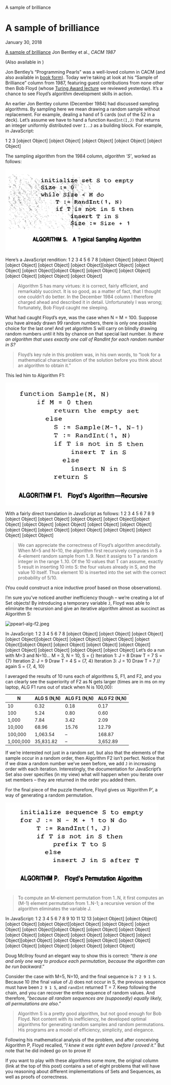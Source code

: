 A sample of brilliance

# A sample of brilliance

January 30, 2018

[A sample of brilliance](http://fermatslibrary.com/s/a-sample-of-brilliance) Jon Bentley et al., *CACM 1987*

(Also available in )

Jon Bentley’s “Programming Pearls” was a well-loved column in CACM (and also available in [book form](https://www.amazon.co.uk/Programming-Pearls-ACM-Press-Bentley/dp/0201657880/ref=dp_ob_title_bk)). Today we’re taking at look at his “Sample of Brilliance” column from 1987, featuring guest contributions from none other then Bob Floyd (whose [Turing Award lecture](https://blog.acolyer.org/2018/01/29/the-paradigms-of-programming) we reviewed yesterday). It’s a chance to see Floyd’s algorithm development skills in action.

An earlier Jon Bentley column (December 1984) had discussed sampling algorithms. By sampling here we mean drawing a random sample without replacement. For example, dealing a hand of 5 cards (out of the 52 in a deck). Let’s assume we have to hand a function `RandInt(I,J)` that returns an integer uniformly distributed over `I..J` as a building block. For example, in JavaScript:

1
2
3
[object Object]  [object Object]
[object Object]  [object Object]
[object Object]

The sampling algorithm from the 1984 column, *algorithm ‘S’*, worked as follows:

![ppearl-alg-s.jpeg](../_resources/eb4811fe9e71e15d3f29d17fe9d0d90a.jpg)

Here’s a JavaScript rendition:
1
2
3
4
5
6
7
8
[object Object]
[object Object]  [object Object]
[object Object]  [object Object][object Object]  [object Object]
[object Object][object Object]
[object Object]
[object Object]
[object Object]  [object Object]
[object Object]

>  Algorithm S has many virtues: it is correct, fairly efficient, and remarkably succinct. It is so good, as a matter of fact, that I thought one couldn’t do better. In the December 1984 column I therefore charged ahead and described it in detail. Unfortunately I was wrong; fortunately, Bob Floyd caught me sleeping.

What had caught Floyd’s eye, was the case when N = M = 100. Suppose you have already drawn 99 random numbers, there is only one possible choice for the last one! And yet algorithm S will carry on blindly drawing random numbers until it hits by chance on that special last number. *Is there an algorithm that uses exactly one call of RandInt for each random number in S?*

>  Floyd’s key rule in this problem was, in his own words, to “look for a mathematical characterization of the solution before you think about an algorithm to obtain it.”

This led him to Algorithm F1:

![ppearl-alg-f1.jpeg](../_resources/acdc3616c3dbd8d1f1af82061dbf7106.jpg)

With a fairly direct translation in JavaScript as follows:
1
2
3
4
5
6
7
8
9
[object Object]  [object Object]
[object Object]  [object Object][object Object]  [object Object]
[object Object]  [object Object]
[object Object]
[object Object]
[object Object]
[object Object]
[object Object]  [object Object]
[object Object]

>  We can appreciate the correctness of Floyd’s algorithm anecdotally. When M=5 and N=10, the algorithm first recursively computes in S a 4-element random sample from 1..9. Next it assigns to T a random integer in the range 1..10. Of the 10 values that T can assume, exactly 5 result in inserting 10 into S: the four values already in S, and the value 10 itself. Thus element 10 is inserted into the set with the correct probability of 5/10.

(You could construct a nice inductive proof based on those observations).

I’m sure you’ve noticed another inefficiency though – we’re creating a lot of Set objects! By introducing a temporary variable `J`, Floyd was able to eliminate the recursion and give an iterative algorithm almost as succinct as Algorithm S:

![ppearl-alg-f2.jpeg](:/39880b3ceaddf023b0c12d55995486b7)

In JavaScript:
1
2
3
4
5
6
7
8
[object Object]  [object Object]
[object Object]  [object Object][object Object]  [object Object]
[object Object]  [object Object][object Object]  [object Object]
[object Object]
[object Object]
[object Object]
[object Object]  [object Object]
[object Object]
Let’s do a run with M=3 and N=10…
M = 3, N = 10, S = {}
Iteration 1: J = 8
Draw T = 7
S = {7}
Iteration 2: J = 9
Draw T = 4
S = {7, 4}
Iteration 3: J = 10
Draw T = 7 // again
S = {7, 4, 10}

I averaged the results of 10 runs each of algorithms S, F1, and F2, and you can clearly see the superiority of F2 as N gets larger (times are in ms on my laptop, ALG F1 runs out of stack when N is 100,00):

| N   | ALG S (N,N) | ALG F1 (N,N) | ALG F2 (N,N) |
| --- | --- | --- | --- |
| 10  | 0.32 | 0.18 | 0.17 |
| 100 | 5.24 | 0.80 | 0.60 |
| 1,000 | 7.84 | 3.42 | 2.09 |
| 10,000 | 68.96 | 15.76 | 12.79 |
| 100,000 | 1,063.54 | –   | 168.87 |
| 1,000,000 | 35,831.82 | –   | 3,652.89 |

If we’re interested not just in a random *set*, but also that the elements of the sample occur in a random order, then Algorithm F2 isn’t perfect. Notice that if we draw a random number we’ve seen before, we add `J` in increasing order with each iteration. Interestingly, the documentation for JavaScript’s Set also over specifies (in my view) what will happen when you iterate over set members – they are returned in the order you added them.

For the final piece of the puzzle therefore, Floyd gives us ‘Algorithm P’, a way of generating a random permutation.

![ppearl-alg-s1.jpeg](../_resources/3bc85b4cfe2176a3a5f687cd3e5a274f.jpg)

>  To compute an M-element permutation from 1..N, it first computes an (M-1) element permutation from 1..N-1; a recursive version of the algorithm eliminates the variable J.

In JavaScript:
1
2
3
4
5
6
7
8
9
10
11
12
13
[object Object]  [object Object]
[object Object]  [object Object][object Object]  [object Object]
[object Object]  [object Object][object Object]  [object Object]
[object Object]
[object Object]
[object Object]  [object Object]
[object Object]
[object Object][object Object]  [object Object]
[object Object]
[object Object]
[object Object]
[object Object]  [object Object]
[object Object]

Doug McIlroy found an elegant way to show this is correct: “*there is one and only one way to produce each permutation, because the algorithm can be run backward*.”

Consider the case with M=5, N=10, and the final sequence is `7 2 9 1 5`. Because 10 (the final value of J) does not occur in S, the previous sequence must have been `2 9 1 5`, and `randInt` returned T = 7. Keep following the chain, and you can recover the entire sequence of random values. And therefore, “*because all random sequences are (supposedly) equally likely, all permutations are also*.”

>  Algorithm S is a pretty good algorithm, but not good enough for Bob Floyd. Not content with its inefficiency, he developed optimal algorithms for generating random samples and random permutations. His programs are a model of efficiency, simplicity, and elegance.

Following his mathematical analysis of the problem, and after conceiving Algorithm P, Floyd recalled, “*I knew it was right even before I proved it*.” But note that he did indeed go on to prove it!

If you want to play with these algorithms some more, the original column (link at the top of this post) contains a set of eight problems that will have you reasoning about different implementations of Sets and Sequences, as well as proofs of correctness.